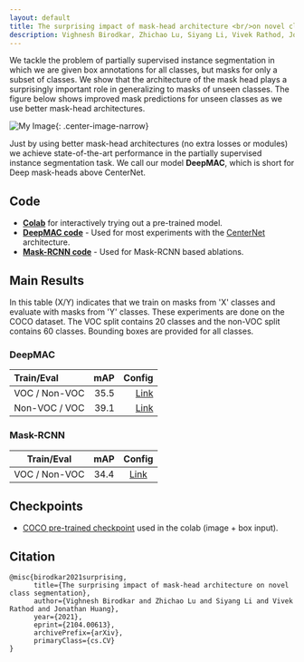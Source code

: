 ```yaml
---
layout: default
title: The surprising impact of mask-head architecture <br/>on novel class segmentation
description: Vighnesh Birodkar, Zhichao Lu, Siyang Li, Vivek Rathod, Jonathan Huang</br>Google
---
```



We tackle the problem of partially supervised instance segmentation in which we
are given box annotations for all classes, but masks for only a subset of
classes. We show that the architecture of the mask head plays a surprisingly
important role in generalizing to masks of unseen classes. The figure below
shows improved mask predictions for unseen classes as we use better mask-head
architectures.

![My Image]({{site.url}}/{{site.baseurl}}/assets/mask_improvement.png){: .center-image-narrow}

Just by using better mask-head architectures (no extra losses or modules) we
achieve state-of-the-art performance in the partially supervised instance
segmentation task. We call our model **DeepMAC**, which is short for Deep
mask-heads above CenterNet.

## Code

*   [**Colab**](https://github.com/tensorflow/models/tree/master/research/object_detection/colab_tutorials/deepmac_colab.ipynb)
    for interactively trying out a pre-trained model.
*   [**DeepMAC code**](https://github.com/tensorflow/models/blob/master/research/object_detection/g3doc/deepmac.md) -
    Used for most experiments with the
    [CenterNet](https://arxiv.org/abs/1904.07850) architecture.
*   [**Mask-RCNN code**](https://github.com/tensorflow/models/tree/master/official/vision/beta/projects/deepmac_maskrcnn) -
    Used for Mask-RCNN based ablations.

## Main Results

In this table (X/Y) indicates that we train on masks from 'X' classes and
evaluate with masks from 'Y' classes. These experiments are done on the COCO
dataset. The VOC split contains 20 classes and the non-VOC split contains 60
classes. Bounding boxes are provided for all classes.

### DeepMAC

| Train/Eval | mAP | Config |
|:-----------| --:| --------:| 
| VOC / Non-VOC | 35.5|[Link]() |
| Non-VOC / VOC | 39.1|[Link]() |

### Mask-RCNN

| Train/Eval      | mAP       | Config                                                       |
|:---------------:| :--------:|:------------------------------------------------------------:|
| VOC / Non-VOC | 34.4|[Link]() |

## Checkpoints

*   [COCO pre-trained checkpoint](http://download.tensorflow.org/models/object_detection/tf2/20210329/deepmac_1024x1024_coco17.tar.gz) used in the colab (image + box input).


## Citation
```
@misc{birodkar2021surprising,
      title={The surprising impact of mask-head architecture on novel class segmentation}, 
      author={Vighnesh Birodkar and Zhichao Lu and Siyang Li and Vivek Rathod and Jonathan Huang},
      year={2021},
      eprint={2104.00613},
      archivePrefix={arXiv},
      primaryClass={cs.CV}
}
```
